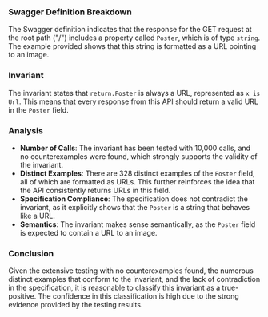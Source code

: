 ### Swagger Definition Breakdown
The Swagger definition indicates that the response for the GET request at the root path ("/") includes a property called `Poster`, which is of type `string`. The example provided shows that this string is formatted as a URL pointing to an image.

### Invariant
The invariant states that `return.Poster` is always a URL, represented as `x is Url`. This means that every response from this API should return a valid URL in the `Poster` field.

### Analysis
- **Number of Calls**: The invariant has been tested with 10,000 calls, and no counterexamples were found, which strongly supports the validity of the invariant.
- **Distinct Examples**: There are 328 distinct examples of the `Poster` field, all of which are formatted as URLs. This further reinforces the idea that the API consistently returns URLs in this field.
- **Specification Compliance**: The specification does not contradict the invariant, as it explicitly shows that the `Poster` is a string that behaves like a URL. 
- **Semantics**: The invariant makes sense semantically, as the `Poster` field is expected to contain a URL to an image.

### Conclusion
Given the extensive testing with no counterexamples found, the numerous distinct examples that conform to the invariant, and the lack of contradiction in the specification, it is reasonable to classify this invariant as a true-positive. The confidence in this classification is high due to the strong evidence provided by the testing results.
